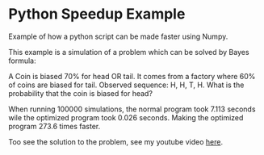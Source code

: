 # Python Speedup Example

Example of how a python script can be made faster using Numpy.

This example is a simulation of a problem which can be solved by Bayes formula:

A Coin is biased 70% for head OR tail. It comes from a factory where 60% of coins are biased for tail. Observed sequence: H, H, T, H. What is the probability that the coin is biased for head?

When running 100000 simulations, the normal program took 7.113 seconds wile the optimized program took 0.026 seconds. Making the optimized program 273.6 times faster.

Too see the solution to the problem, see my youtube video [here](https://www.youtube.com/watch?v=6kZC7wf3Ar8).
